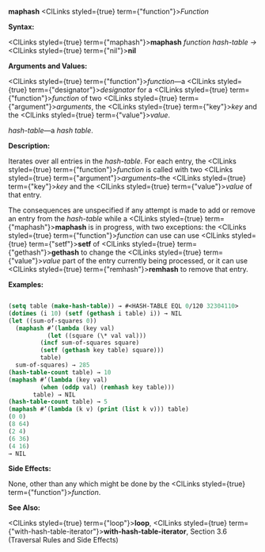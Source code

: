 **maphash** <ClLinks styled={true} term={"function"}><i>Function</i></ClLinks> 



**Syntax:** 



<ClLinks styled={true} term={"maphash"}><b>maphash</b></ClLinks> *function hash-table →* <ClLinks styled={true} term={"nil"}><b>nil</b></ClLinks> 



**Arguments and Values:** 



<ClLinks styled={true} term={"function"}><i>function</i></ClLinks>—a <ClLinks styled={true} term={"designator"}><i>designator</i></ClLinks> for a <ClLinks styled={true} term={"function"}><i>function</i></ClLinks> of two <ClLinks styled={true} term={"argument"}><i>arguments</i></ClLinks>, the <ClLinks styled={true} term={"key"}><i>key</i></ClLinks> and the <ClLinks styled={true} term={"value"}><i>value</i></ClLinks>. 



*hash-table*—a *hash table*. 



**Description:** 



Iterates over all entries in the *hash-table*. For each entry, the <ClLinks styled={true} term={"function"}><i>function</i></ClLinks> is called with two <ClLinks styled={true} term={"argument"}><i>arguments</i></ClLinks>–the <ClLinks styled={true} term={"key"}><i>key</i></ClLinks> and the <ClLinks styled={true} term={"value"}><i>value</i></ClLinks> of that entry. 



The consequences are unspecified if any attempt is made to add or remove an entry from the *hash-table* while a <ClLinks styled={true} term={"maphash"}><b>maphash</b></ClLinks> is in progress, with two exceptions: the <ClLinks styled={true} term={"function"}><i>function</i></ClLinks> can use can use <ClLinks styled={true} term={"setf"}><b>setf</b></ClLinks> of <ClLinks styled={true} term={"gethash"}><b>gethash</b></ClLinks> to change the <ClLinks styled={true} term={"value"}><i>value</i></ClLinks> part of the entry currently being processed, or it can use <ClLinks styled={true} term={"remhash"}><b>remhash</b></ClLinks> to remove that entry. 



**Examples:**
```lisp

(setq table (make-hash-table)) → #<HASH-TABLE EQL 0/120 32304110> 
(dotimes (i 10) (setf (gethash i table) i)) → NIL 
(let ((sum-of-squares 0)) 
  (maphash #’(lambda (key val) 
	       (let ((square (\* val val))) 
		 (incf sum-of-squares square) 
		 (setf (gethash key table) square))) 
	     table) 
  sum-of-squares) → 285 
(hash-table-count table) → 10 
(maphash #’(lambda (key val) 
	     (when (oddp val) (remhash key table))) 
	   table) → NIL 
(hash-table-count table) → 5 
(maphash #’(lambda (k v) (print (list k v))) table) 
(0 0) 
(8 64) 
(2 4) 
(6 36) 
(4 16) 
→ NIL 

```
**Side Effects:** 



None, other than any which might be done by the <ClLinks styled={true} term={"function"}><i>function</i></ClLinks>. 







 



 



**See Also:** 



<ClLinks styled={true} term={"loop"}><b>loop</b></ClLinks>, <ClLinks styled={true} term={"with-hash-table-iterator"}><b>with-hash-table-iterator</b></ClLinks>, Section 3.6 (Traversal Rules and Side Effects) 



